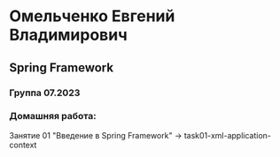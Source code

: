 # Омельченко Евгений Владимирович

## Spring Framework

### Группа 07.2023

### Домашняя работа:

Занятие 01 "Введение в Spring Framework" -> task01-xml-application-context